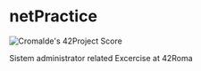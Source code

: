 # netPractice

![Cromalde's 42Project Score](https://badge42.herokuapp.com/api/project/cromalde/NetPractice)

Sistem administrator related Excercise at 42Roma
